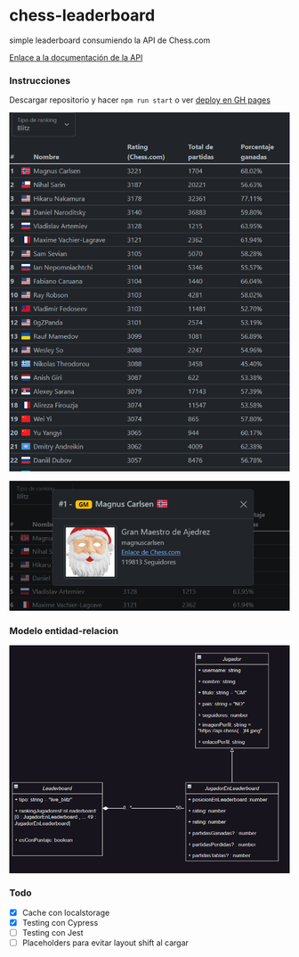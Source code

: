 # chess-leaderboard
 simple leaderboard consumiendo la API de Chess.com

[Enlace a la documentación de la API](https://www.chess.com/news/view/published-data-api)


### Instrucciones
Descargar repositorio y hacer `npm run start` o ver [deploy en GH pages](https://jandreslami.github.io/chess-leaderboard/)

![captura1](img/screenshot-tabla.png)

![captura2](img/screenshot-perfil.png)

### Modelo entidad-relacion

![img](modelosEntidades/UMLEntidadesImg.png)

### Todo
- [x] Cache con localstorage
- [x] Testing con Cypress
- [ ] Testing con Jest
- [ ] Placeholders para evitar layout shift al cargar
